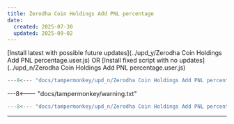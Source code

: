 ```yaml
---
title: Zerodha Coin Holdings Add PNL percentage
date:
  created: 2025-07-30
  updated: 2025-09-02
---
```


<!-- GENERATED FILE -->
[Install latest with possible future updates](../upd_y/Zerodha Coin Holdings Add PNL percentage.user.js)
OR
[Install fixed script with no updates](../upd_n/Zerodha Coin Holdings Add PNL percentage.user.js)
```js show_lines="1:10"
---8<--- "docs/tampermonkey/upd_n/Zerodha Coin Holdings Add PNL percentage.user.js::100"
```
<!-- more -->
---8<--- "docs/tampermonkey/warning.txt"
```js
---8<--- "docs/tampermonkey/upd_n/Zerodha Coin Holdings Add PNL percentage.user.js:1:"
```

------------
